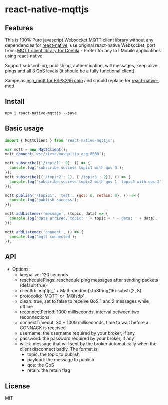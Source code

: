 # react-native-mqttjs

## Features

This is 100% Pure javascript Websocket MQTT client library without any dependencies for [react-native](https://facebook.github.io/react-native), use original react-native Websocket, port from: [MQTT client library for Contiki](https://github.com/esar/contiki-mqtt) - Prefer for any IoT Mobile applications using react-native

Support subscribing, publishing, authentication, will messages, keep alive pings and all 3 QoS levels (it should be a fully functional client).

Sampe as [esp_mqtt for ESP8266 chip](https://github.com/tuanpmt/esp_mqtt) and should replace for [react-native-mqtt](https://github.com/tuanpmt/react-native-mqtt)

## Install

`npm i react-native-mqttjs --save`

## Basic usage

```javascript
import { MqttClient } from 'react-native-mqttjs';

var mqtt = new MqttClient();
mqtt.connect('ws://test.mosquitto.org:8080');

mqtt.subscribe({'/topic1': 0}, () => {
  console.log('subscribe success topic1 with qos 0');
});
mqtt.subscribe([{'/topic2': 1}, {'/topic3': 2}], () => {
  console.log('subscribe success topic2 with qos 1, topic3 with qos 2');
});

mqtt.publish('/topic1', 'test', {qos: 0, retain: 0}, () => {
  console.log('publish success');
});

mqtt.addListener('message', (topic, data) => {
  console.log('data arrived, topic: ' + topic + ' - data: ' + data);
});

mqtt.addListener('connect', () => {
  console.log('mqtt connected');
});

```

## API

- Options:
  + keepalive: 120 seconds
  + reschedulePings: reschedule ping messages after sending packets (default true)
  + clientId: 'mqttjs_' + Math.random().toString(16).substr(2, 8)
  + protocolId: 'MQTT' or 'MQIsdp'
  + clean: true, set to false to receive QoS 1 and 2 messages while offline
  + reconnectPeriod: 1000 milliseconds, interval between two reconnections
  + connectTimeout: 30 * 1000 milliseconds, time to wait before a CONNACK is received
  + username: the username required by your broker, if any
  + password: the password required by your broker, if any
  + will: a message that will sent by the broker automatically when the client disconnect badly. The format is:
    - topic: the topic to publish
    - payload: the message to publish
    - qos: the QoS
    - retain: the retain flag

## License

MIT
